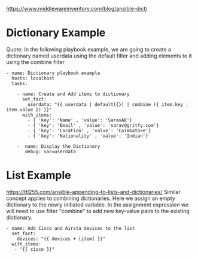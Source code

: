 
https://www.middlewareinventory.com/blog/ansible-dict/

# Dictionary Example
Quote: In the following playbook example, we are going to create a dictionary named userdata using the default filter and adding elements to it using the combine filter
```
- name: Dictionary playbook example
  hosts: localhost
  tasks:

    - name: Create and Add items to dictionary
      set_fact:
        userdata: "{{ userdata | default({}) | combine ({ item.key : item.value }) }}"
      with_items:
        - { 'key': 'Name' , 'value': 'SaravAK'}
        - { 'key': 'Email' , 'value': 'sarav@gritfy.com'}
        - { 'key': 'Location' , 'value': 'Coimbatore'}
        - { 'key': 'Nationality' , 'value': 'Indian'}

    -  name: Display the Dictionary
       debug: var=userdata
```


# List Example
https://ttl255.com/ansible-appending-to-lists-and-dictionaries/
Similar concept applies to combining dictionaries. Here we assign an empty dictionary to the newly initiated variable. In the assignment expression we will need to use filter "combine" to add new key-value pairs to the existing dictionary.

```
- name: Add Cisco and Airsta devices to the list
  set_fact:
    devices: "{{ devices + [item] }}"
  with_items:
   - "{{ cisco }}"
```
